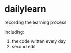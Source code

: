 dailylearn
==========

recording the learning process

including:
1. the code written every day
2. second edit
